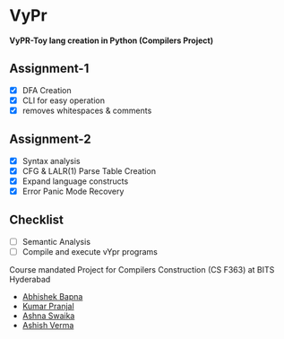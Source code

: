 # VyPr
**VyPR-Toy lang creation in Python (Compilers Project)**
## Assignment-1
- [x] DFA Creation
- [x] CLI for easy operation
- [x] removes whitespaces & comments
## Assignment-2
- [x] Syntax analysis
- [x] CFG & LALR(1) Parse Table Creation
- [x] Expand language constructs
- [x] Error Panic Mode Recovery
## Checklist 
- [ ] Semantic Analysis
- [ ] Compile and execute vYpr programs
 
Course mandated Project for Compilers Construction (CS F363) at BITS Hyderabad
- [Abhishek Bapna](https://github.com/LuciFR1809)
- [Kumar Pranjal](https://github.com/kpranjal2047)
- [Ashna Swaika](https://github.com/ash9swaika)
- [Ashish Verma](https://github.com/brickster241)
